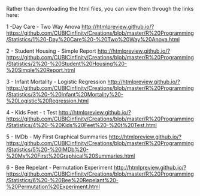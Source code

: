 Rather than downloading the html files, you can view them through the links here:

1 -Day Care - Two Way Anova
http://htmlpreview.github.io/?https://github.com/CUBICinfinity/Creations/blob/master/R%20Programming/Statistics/1%20-Day%20Care%20-%20Two%20Way%20Anova.html

2 - Student Housing - Simple Report
http://htmlpreview.github.io/?https://github.com/CUBICinfinity/Creations/blob/master/R%20Programming/Statistics/2%20-%20Student%20Housing%20-%20Simple%20Report.html

3 - Infant Mortality - Logistic Regression
http://htmlpreview.github.io/?https://github.com/CUBICinfinity/Creations/blob/master/R%20Programming/Statistics/3%20-%20Infant%20Mortality%20-%20Logistic%20Regression.html

4 - Kids Feet - t Test
http://htmlpreview.github.io/?https://github.com/CUBICinfinity/Creations/blob/master/R%20Programming/Statistics/4%20-%20Kids%20Feet%20-%20t%20Test.html

5 - IMDb - My First Graphical Summaries
http://htmlpreview.github.io/?https://github.com/CUBICinfinity/Creations/blob/master/R%20Programming/Statistics/5%20-%20IMDb%20-%20My%20First%20Graphical%20Summaries.html

6 - Bee Repelant - Permutation Experiment
http://htmlpreview.github.io/?https://github.com/CUBICinfinity/Creations/blob/master/R%20Programming/Statistics/6%20-%20Bee%20Repelant%20-%20Permutation%20Experiment.html
